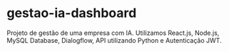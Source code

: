 # gestao-ia-dashboard
Projeto de gestão de uma empresa com IA. Utilizamos React.js, Node.js, MySQL Database, Dialogflow, API utilizando Python e Autenticação JWT.

